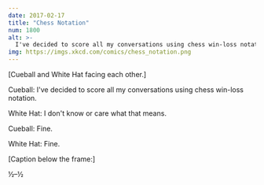 ```yaml
---
date: 2017-02-17
title: "Chess Notation"
num: 1800
alt: >-
  I've decided to score all my conversations using chess win-loss notation. (??)
img: https://imgs.xkcd.com/comics/chess_notation.png
---
```

[Cueball and White Hat facing each other.]

Cueball: I've decided to score all my conversations using chess win-loss notation.

White Hat: I don't know or care what that means.

Cueball: Fine.

White Hat: Fine.

[Caption below the frame:]

½–½
